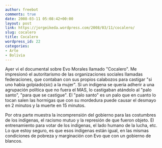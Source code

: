```yaml
---
author: freebot
comments: true
date: 2008-03-11 05:08:42+00:00
layout: post
link: https://jorgeikeda.wordpress.com/2008/03/11/cocalero/
slug: cocalero
title: Cocalero
wordpress_id: 22
categories:
- Arte
- Bolivia
---
```


Ayer vi el documental sobre Evo Morales llamado "Cocalero". Me impresionó el autoritarismo de las organizaciones sociales llamadas federaciones, que contaban con sus propios calabozos para castigar "si uno había golpiado(sic) a la mujer". Si un indígena se quería adherir a una agrupación política que no fuera el MAS, lo castigaban atándolo al "palo santo", "para que se castigue". El "palo santo" es un palo que en cuanto lo tocan salen las hormigas que con su mordedura puede causar el desmayo en 2 minutos y la muerte en 15 minutos.

Por otra parte muestra la incomprensión del gobierno para las costumbres de los indígenas, el racismo mutuo y la represión de que fueron objeto.  El entrenamiento para votar de los indígenas, el lado humano de la lucha, etc. Lo que estoy seguro, es que esos indigenas están igual, en las mismas condiciones de pobreza y marginación con Evo que con un gobierno de blancos.
